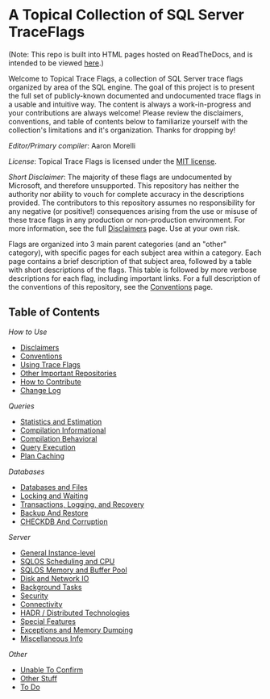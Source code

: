 # A Topical Collection of SQL Server TraceFlags

(Note: This repo is built into HTML pages hosted on ReadTheDocs, and is intended to be viewed 
[here](http://topicaltraceflags.readthedocs.io/en/latest/).)

Welcome to Topical Trace Flags, a collection of SQL Server trace flags organized by area of the SQL engine. The goal of this project 
is to present the full set of publicly-known documented and undocumented trace flags in a usable and intuitive way. The content is 
always a work-in-progress and your contributions are always welcome! Please review the disclaimers, conventions, and table of contents 
below to familiarize yourself with the collection's limitations and it's organization. Thanks for dropping by!

*Editor/Primary compiler*: Aaron Morelli

*License*: Topical Trace Flags is licensed under the [MIT license](LICENSE.rst).
  
*Short Disclaimer*: The majority of these flags are undocumented by Microsoft, and therefore unsupported. This repository has neither the 
authority nor ability to vouch for complete accuracy in the descriptions provided. The contributors to this repository assumes no responsibility 
for any negative (or positive!) consequences arising from the use or misuse of these trace flags in any production or non-production environment. 
For more information, see the full [Disclaimers](Disclaimers.rst) page. 
Use at your own risk.

Flags are organized into 3 main parent categories (and an "other" category), with specific pages for each subject area within a category. 
Each page contains a brief description of that subject area, followed by a table with short descriptions of the flags. This table is 
followed by more verbose descriptions for each flag, including important links. For a full description of the conventions of this repository, 
see the [Conventions](Conventions.rst) page.

## Table of Contents

_How to Use_

 - [Disclaimers](Disclaimers.rst)
 - [Conventions](Conventions.rst)
 - [Using Trace Flags](TFUsageNotes.rst)
 - [Other Important Repositories](OtherRepos.rst)
 - [How to Contribute](Contribute.rst)
 - [Change Log](ChangeLog.rst)
   
_Queries_
 - [Statistics and Estimation](qry_StatsAndEst.rst)
 - [Compilation Informational](qry_CompInfo.rst)
 - [Compilation Behavioral](qry_CompBehav.rst)
 - [Query Execution](qry_QueryExec.rst)
 - [Plan Caching](qry_PlanCache.rst)
   
_Databases_

 - [Databases and Files](db_DBsAndFiles.rst)
 - [Locking and Waiting](db_LockAndWait.rst)
 - [Transactions, Logging, and Recovery](db_TranLogRecov.rst)
 - [Backup And Restore](db_BakAndRes.rst)
 - [CHECKDB And Corruption](db_CHECKCorrupt.rst)
   
_Server_

 - [General Instance-level](svr_Inst.rst)
 - [SQLOS Scheduling and CPU](svr_SchedAndCPU.rst)
 - [SQLOS Memory and Buffer Pool](svr_MemAndBuf.rst)
 - [Disk and Network IO](svr_DiskAndNetIO.rst)
 - [Background Tasks](svr_Background.rst)
 - [Security](svr_Security.rst)
 - [Connectivity](svr_Connectivity.rst)
 - [HADR / Distributed Technologies](svr_HADR.rst)
 - [Special Features](svr_SpecialFeatures.rst)
 - [Exceptions and Memory Dumping](svr_ExceptDump.rst)
 - [Miscellaneous Info](svr_MiscInfo.rst)
   
_Other_

 - [Unable To Confirm](oth_UnableToConf.rst)
 - [Other Stuff](oth_OtherStuff.rst)
 - [To Do](oth_TODO.rst)


